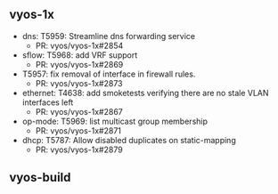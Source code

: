 ## vyos-1x
- dns: T5959: Streamline dns forwarding service
   - PR: vyos/vyos-1x#2854
- sflow: T5968: add VRF support
   - PR: vyos/vyos-1x#2869
- T5957: fix removal of interface in firewall rules.
   - PR: vyos/vyos-1x#2873
- ethernet: T4638: add smoketests verifying there are no stale VLAN interfaces left
   - PR: vyos/vyos-1x#2867
- op-mode: T5969: list multicast group membership
   - PR: vyos/vyos-1x#2871
- dhcp: T5787: Allow disabled duplicates on static-mapping
   - PR: vyos/vyos-1x#2879


## vyos-build

